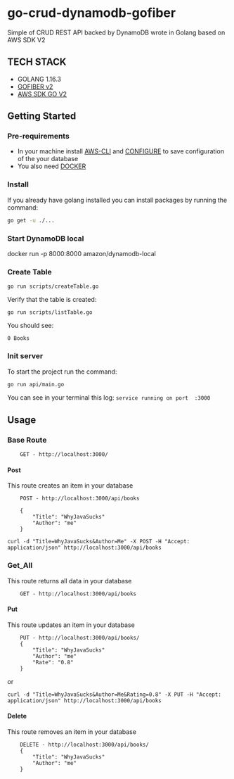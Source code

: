 # go-crud-dynamodb-gofiber
Simple of CRUD REST API backed by DynamoDB wrote in Golang based on AWS SDK V2

## TECH STACK
* GOLANG 1.16.3
* [GOFIBER v2](https://github.com/gofiber/fiber)
* [AWS SDK GO V2](https://github.com/aws/aws-sdk-go-v2)

## Getting Started
### Pre-requirements
* In your machine install [AWS-CLI](https://docs.aws.amazon.com/cli/latest/userguide/install-cliv2.html) and [CONFIGURE](https://docs.aws.amazon.com/cli/latest/userguide/cli-chap-configure.html) to save configuration of the your database
* You also need [DOCKER](https://docs.docker.com/get-docker/)

### Install
If you already have golang installed you can install packages by running the command:
```sh
go get -u ./...
```

### Start DynamoDB local
docker run -p 8000:8000 amazon/dynamodb-local

### Create Table
```shell
go run scripts/createTable.go
```
Verify that the table is created:
```shell
go run scripts/listTable.go
```
You should see:
```shell
0 Books
```

### Init server
To start the project run the command:
```sh
go run api/main.go
```
You can see in your terminal this log:
`service running on port  :3000`

## Usage

### Base Route
```text
    GET - http://localhost:3000/
```

#### Post
This route creates an item in your database
```text
    POST - http://localhost:3000/api/books

    {
        "Title": "WhyJavaSucks"
        "Author": "me"
    }
```
```shell
curl -d "Title=WhyJavaSucks&Author=Me" -X POST -H "Accept: application/json" http://localhost:3000/api/books
```

### Get_All
This route returns all data in your database
```text
    GET - http://localhost:3000/api/books
```

#### Put
This route updates an item in your database
```text
    PUT - http://localhost:3000/api/books/
    {   
        "Title": "WhyJavaSucks"
        "Author": "me"
        "Rate": "0.8"
    }
```
or
```shell
curl -d "Title=WhyJavaSucks&Author=Me&Rating=0.8" -X PUT -H "Accept: application/json" http://localhost:3000/api/books
```

#### Delete
This route removes an item in your database
```text
    DELETE - http://localhost:3000/api/books/
    {   
        "Title": "WhyJavaSucks"
        "Author": "me"
    }
```